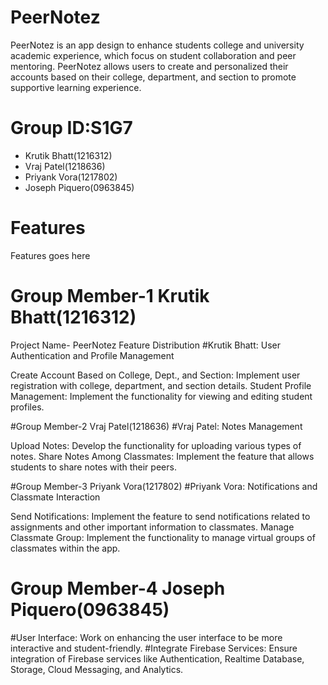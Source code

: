 # PeerNotez
PeerNotez is an app design to enhance students college and university academic experience, which focus on student collaboration and peer mentoring. PeerNotez allows users to create and personalized their accounts based on their college, department, and section to promote supportive learning experience.


# Group ID:S1G7
* Krutik Bhatt(1216312)
* Vraj Patel(1218636)
* Priyank Vora(1217802)
* Joseph Piquero(0963845)

# Features
Features goes here

# Group Member-1 Krutik Bhatt(1216312)
Project Name- PeerNotez
Feature Distribution
#Krutik Bhatt: User Authentication and Profile Management

Create Account Based on College, Dept., and Section: Implement user registration with college, department, and section details.
Student Profile Management: Implement the functionality for viewing and editing student profiles.


#Group Member-2 Vraj Patel(1218636)
#Vraj Patel: Notes Management

Upload Notes: Develop the functionality for uploading various types of notes.
Share Notes Among Classmates: Implement the feature that allows students to share notes with their peers.


#Group Member-3 Priyank Vora(1217802)
#Priyank Vora: Notifications and Classmate Interaction

Send Notifications: Implement the feature to send notifications related to assignments and other important information to classmates.
Manage Classmate Group: Implement the functionality to manage virtual groups of classmates within the app.

# Group Member-4 Joseph Piquero(0963845)
#User Interface: Work on enhancing the user interface to be more interactive and student-friendly.
#Integrate Firebase Services: Ensure integration of Firebase services like Authentication, Realtime Database, Storage, Cloud Messaging, and Analytics.
